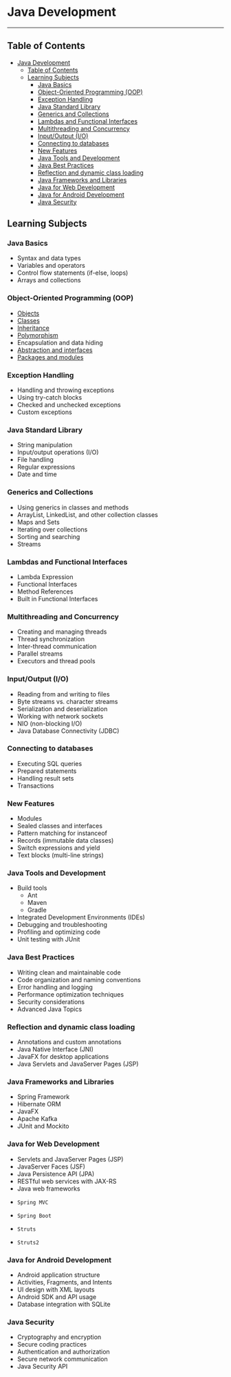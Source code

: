 # Java Development

---

## Table of Contents
<!-- TOC -->
* [Java Development](#java-development)
  * [Table of Contents](#table-of-contents)
  * [Learning Subjects](#learning-subjects)
    * [Java Basics](#java-basics)
    * [Object-Oriented Programming (OOP)](#object-oriented-programming-oop)
    * [Exception Handling](#exception-handling)
    * [Java Standard Library](#java-standard-library)
    * [Generics and Collections](#generics-and-collections)
    * [Lambdas and Functional Interfaces](#lambdas-and-functional-interfaces)
    * [Multithreading and Concurrency](#multithreading-and-concurrency)
    * [Input/Output (I/O)](#inputoutput-io)
    * [Connecting to databases](#connecting-to-databases)
    * [New Features](#new-features)
    * [Java Tools and Development](#java-tools-and-development)
    * [Java Best Practices](#java-best-practices)
    * [Reflection and dynamic class loading](#reflection-and-dynamic-class-loading)
    * [Java Frameworks and Libraries](#java-frameworks-and-libraries)
    * [Java for Web Development](#java-for-web-development)
    * [Java for Android Development](#java-for-android-development)
    * [Java Security](#java-security)
<!-- TOC -->


## Learning Subjects

 ### Java Basics

  - Syntax and data types
  - Variables and operators
  - Control flow statements (if-else, loops)
  - Arrays and collections

 ### Object-Oriented Programming (OOP)

  - [Objects](java-oop.md#what-is-an-object)
  - [Classes](java-oop.md#what-is-a-class)
  - [Inheritance](java-oop.md#what-is-inheritance)
  - [Polymorphism](java-oop.md#)
  - Encapsulation and data hiding
  - [Abstraction and interfaces](java-oop.md#what-is-an-interface)
  - [Packages and modules](java-oop.md#what-is-a-package)

 ### Exception Handling

  - Handling and throwing exceptions
  - Using try-catch blocks
  - Checked and unchecked exceptions
  - Custom exceptions

 ### Java Standard Library

  - String manipulation
  - Input/output operations (I/O)
  - File handling
  - Regular expressions
  - Date and time

 ### Generics and Collections

  - Using generics in classes and methods
  - ArrayList, LinkedList, and other collection classes
  - Maps and Sets
  - Iterating over collections
  - Sorting and searching
  - Streams

### Lambdas and Functional Interfaces
  - Lambda Expression
  - Functional Interfaces
  - Method References
  - Built in Functional Interfaces
  
 ### Multithreading and Concurrency

  - Creating and managing threads
  - Thread synchronization
  - Inter-thread communication
  - Parallel streams
  - Executors and thread pools

 ### Input/Output (I/O)

  - Reading from and writing to files
  - Byte streams vs. character streams
  - Serialization and deserialization
  - Working with network sockets
  - NIO (non-blocking I/O)
  - Java Database Connectivity (JDBC)

 ### Connecting to databases

  - Executing SQL queries
  - Prepared statements
  - Handling result sets
  - Transactions

 ### New Features

  - Modules
  - Sealed classes and interfaces
  - Pattern matching for instanceof
  - Records (immutable data classes)
  - Switch expressions and yield
  - Text blocks (multi-line strings)

 ### Java Tools and Development

  - Build tools
    - Ant
    - Maven
    - Gradle
  - Integrated Development Environments (IDEs)
  - Debugging and troubleshooting
  - Profiling and optimizing code
  - Unit testing with JUnit

 ### Java Best Practices

  - Writing clean and maintainable code
  - Code organization and naming conventions
  - Error handling and logging
  - Performance optimization techniques
  - Security considerations
  - Advanced Java Topics

 ### Reflection and dynamic class loading

  - Annotations and custom annotations
  - Java Native Interface (JNI)
  - JavaFX for desktop applications
  - Java Servlets and JavaServer Pages (JSP)

 ### Java Frameworks and Libraries

  - Spring Framework
  - Hibernate ORM
  - JavaFX
  - Apache Kafka
  - JUnit and Mockito

 ### Java for Web Development

  - Servlets and JavaServer Pages (JSP)
  - JavaServer Faces (JSF)
  - Java Persistence API (JPA)
  - RESTful web services with JAX-RS
  - Java web frameworks
  - 	Spring MVC
  - 	Spring Boot
  - 	Struts
  - 	Struts2

 ### Java for Android Development

  - Android application structure
  - Activities, Fragments, and Intents
  - UI design with XML layouts
  - Android SDK and API usage
  - Database integration with SQLite

 ### Java Security

  - Cryptography and encryption
  - Secure coding practices
  - Authentication and authorization
  - Secure network communication
  - Java Security API